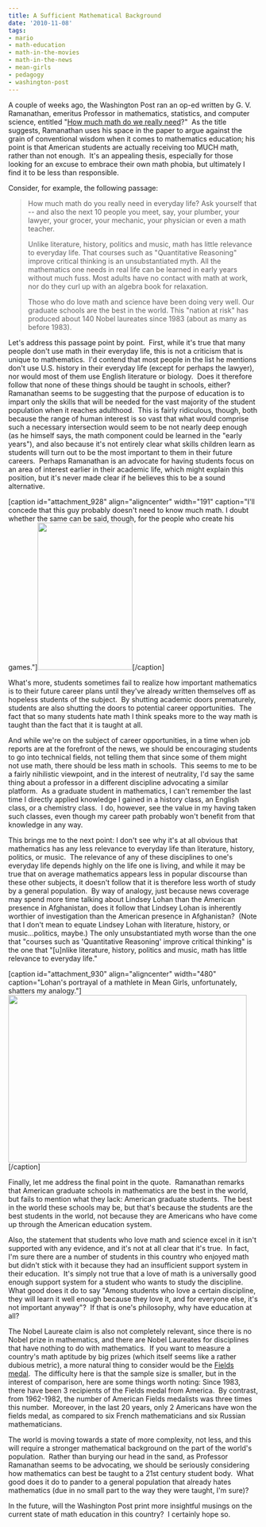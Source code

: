 ```yaml
---
title: A Sufficient Mathematical Background
date: '2010-11-08'
tags:
- mario
- math-education
- math-in-the-movies
- math-in-the-news
- mean-girls
- pedagogy
- washington-post
---
```


A couple of weeks ago, the Washington Post ran an op-ed written by G. V. Ramanathan, emeritus Professor in mathematics, statistics, and computer science, entitled "<a href="http://www.washingtonpost.com/wp-dyn/content/article/2010/10/22/AR2010102205451.html">How much math do we really need</a>?"  As the title suggests, Ramanathan uses his space in the paper to argue against the grain of conventional wisdom when it comes to mathematics education; his point is that American students are actually receiving too MUCH math, rather than not enough.  It's an appealing thesis, especially for those looking for an excuse to embrace their own math phobia, but ultimately I find it to be less than responsible.

Consider, for example, the following passage:
<blockquote>How much math do you really need in everyday life? Ask yourself that  -- and also the next 10 people you meet, say, your plumber, your lawyer,  your grocer, your mechanic, your physician or even a math teacher.

Unlike literature, history, politics and music, math has little  relevance to everyday life. That courses such as "Quantitative  Reasoning" improve critical thinking is an unsubstantiated myth. All the  mathematics one needs in real life can be learned in early years  without much fuss. Most adults have no contact with math at work, nor do  they curl up with an algebra book for relaxation.

Those who do love math and science have been doing very well. Our  graduate schools are the best in the world. This "nation at risk" has  produced about 140 Nobel laureates since 1983 (about as many as before  1983).</blockquote>
Let's address this passage point by point.  First, while it's true that many people don't use math in their everyday life, this is not a criticism that is unique to mathematics.  I'd contend that most people in the list he mentions don't use U.S. history in their everyday life (except for perhaps the lawyer), nor would most of them use English literature or biology.  Does it therefore follow that none of these things should be taught in schools, either?  Ramanathan seems to be suggesting that the purpose of education is to impart only the skills that will be needed for the vast majority of the student population when it reaches adulthood.  This is fairly ridiculous, though, both because the range of human interest is so vast that what would comprise such a necessary intersection would seem to be not nearly deep enough (as he himself says, the math component could be learned in the "early years"), and also because it's not entirely clear what skills children learn as students will turn out to be the most important to them in their future careers.  Perhaps Ramanathan is an advocate for having students focus on an area of interest earlier in their academic life, which might explain this position, but it's never made clear if he believes this to be a sound alternative.

[caption id="attachment_928" align="aligncenter" width="191" caption="I&#39;ll concede that this guy probably doesn&#39;t need to know much math.  I doubt whether the same can be said, though, for the people who create his games."]<a href="http://en.wikipedia.org/wiki/Mario"><img class="size-full wp-image-928" title="MarioSMBW" src="http://www.mathgoespop.com/wp-content/uploads/2010/11/MarioSMBW.png" alt="" width="191" height="296" /></a>[/caption]

What's more, students sometimes fail to realize how important mathematics is to their future career plans until they've already written themselves off as hopeless students of the subject.  By shutting academic doors prematurely, students are also shutting the doors to potential career opportunities.  The fact that so many students hate math I think speaks more to the way math is taught than the fact that it is taught at all.

And while we're on the subject of career opportunities, in a time when job reports are at the forefront of the news, we should be encouraging students to go into technical fields, not telling them that since some of them might not use math, there should be less math in schools.  This seems to me to be a fairly nihilistic viewpoint, and in the interest of neutrality, I'd say the same thing about a professor in a different discipline advocating a similar platform.  As a graduate student in mathematics, I can't remember the last time I directly applied knowledge I gained in a history class, an English class, or a chemistry class.  I do, however, see the value in my having taken such classes, even though my career path probably won't benefit from that knowledge in any way.

This brings me to the next point: I don't see why it's at all obvious that mathematics has any less relevance to everyday life than literature, history, politics, or music.  The relevance of any of these disciplines to one's everyday life depends highly on the life one is living, and while it may be true that on average mathematics appears less in popular discourse than these other subjects, it doesn't follow that it is therefore less worth of study by a general population.  By way of analogy, just because news coverage may spend more time talking about Lindsey Lohan than the American presence in Afghanistan, does it follow that Lindsey Lohan is inherently worthier of investigation than the American presence in Afghanistan?  (Note that I don't mean to equate Lindsey Lohan with literature, history, or music...politics, maybe.) The only unsubstantiated myth worse than the one that "courses such as 'Quantitative  Reasoning' improve critical thinking" is the one that "[u]nlike literature, history, politics and music, math has little  relevance to everyday life."

[caption id="attachment_930" align="aligncenter" width="480" caption="Lohan&#39;s portrayal of a mathlete in Mean Girls, unfortunately, shatters my analogy."]<a href="http://www.imdb.com/title/tt0377092/"><img class="size-full wp-image-930" title="LohanMath" src="http://www.mathgoespop.com/wp-content/uploads/2010/11/Picture-3.png" alt="" width="480" height="337" /></a>[/caption]

Finally, let me address the final point in the quote.  Ramanathan remarks that American graduate schools in mathematics are the best in the world, but fails to mention what they lack: American graduate students.  The best in the world these schools may be, but that's because the students are the best students in the world, not because they are Americans who have come up through the American education system.

Also, the statement that students who love math and science excel in it isn't supported with any evidence, and it's not at all clear that it's true.  In fact, I'm sure there are a number of students in this country who enjoyed math but didn't stick with it because they had an insufficient support system in their education.  It's simply not true that a love of math is a universally good enough support system for a student who wants to study the discipline.  What good does it do to say "Among students who love a certain discipline, they will learn it well enough because they love it, and for everyone else, it's not important anyway"?  If that is one's philosophy, why have education at all?

The Nobel Laureate claim is also not completely relevant, since there is no Nobel prize in mathematics, and there are Nobel Laureates for disciplines that have nothing to do with mathematics.  If you want to measure a country's math aptitude by big prizes (which itself seems like a rather dubious metric), a more natural thing to consider would be the <a href="http://en.wikipedia.org/wiki/Fields_Medal">Fields medal</a>.  The difficulty here is that the sample size is smaller, but in the interest of comparison, here are some things worth noting: Since 1983, there have been 3 recipients of the Fields medal from America.  By contrast, from 1962-1982, the number of American Fields medalists was three times this number.  Moreover, in the last 20 years, only 2 Americans have won the fields medal, as compared to six French mathematicians and six Russian mathematicians.

The world is moving towards a state of more complexity, not less, and this will require a stronger mathematical background on the part of the world's population.  Rather than burying our head in the sand, as Professor Ramanathan seems to be advocating, we should be seriously considering how mathematics can best be taught to a 21st century student body.  What good does it do to pander to a general population that already hates mathematics (due in no small part to the way they were taught, I'm sure)?

In the future, will the Washington Post print more insightful musings on the current state of math education in this country?  I certainly hope so.

